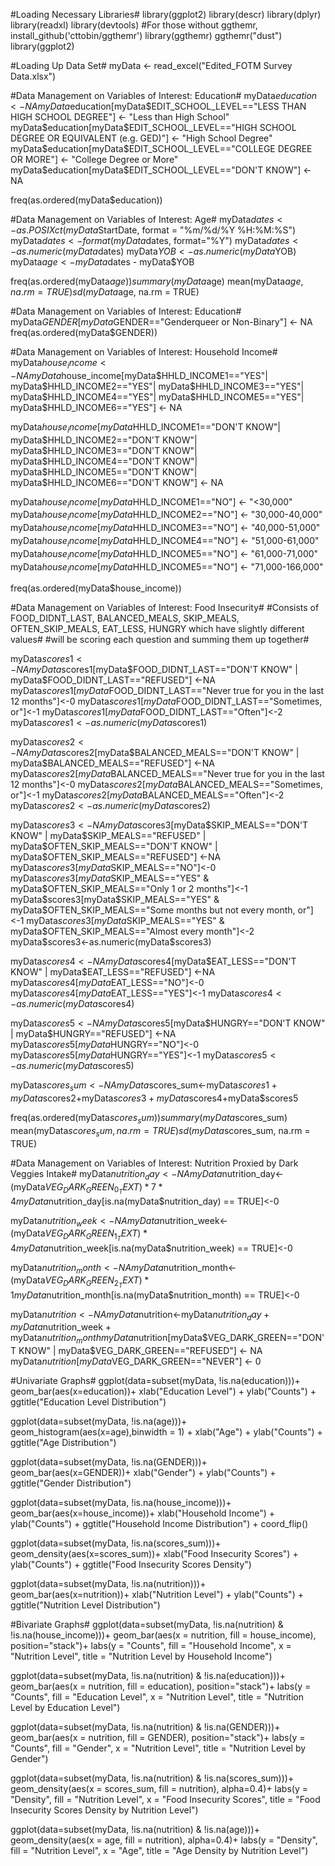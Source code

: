 #Loading Necessary Libraries#
library(ggplot2)
library(descr)
library(dplyr)
library(readxl)
library(devtools)
#For those without ggthemr, install_github('cttobin/ggthemr')
library(ggthemr)
ggthemr("dust")
library(ggplot2)

#Loading Up Data Set#
myData <- read_excel("Edited_FOTM Survey Data.xlsx")

#Data Management on Variables of Interest: Education#
myData$education<-NA
myData$education[myData$EDIT_SCHOOL_LEVEL=="LESS THAN HIGH SCHOOL DEGREE"] <- "Less than High School"
myData$education[myData$EDIT_SCHOOL_LEVEL=="HIGH SCHOOL DEGREE OR EQUIVALENT (e.g. GED)"] <- "High School Degree"
myData$education[myData$EDIT_SCHOOL_LEVEL=="COLLEGE DEGREE OR MORE"] <- "College Degree or More"
myData$education[myData$EDIT_SCHOOL_LEVEL=="DON'T KNOW"] <- NA

freq(as.ordered(myData$education))

#Data Management on Variables of Interest: Age#
myData$dates <- as.POSIXct(myData$StartDate, format = "%m/%d/%Y %H:%M:%S")
myData$dates <- format(myData$dates, format="%Y")
myData$dates <- as.numeric(myData$dates)
myData$YOB <- as.numeric(myData$YOB)
myData$age <- myData$dates - myData$YOB

freq(as.ordered(myData$age))
summary(myData$age)
mean(myData$age, na.rm = TRUE)
sd(myData$age, na.rm = TRUE)

#Data Management on Variables of Interest: Education#
myData$GENDER[myData$GENDER=="Genderqueer or Non-Binary"] <- NA
freq(as.ordered(myData$GENDER))

#Data Management on Variables of Interest: Household Income#
myData$house_income <- NA
myData$house_income[myData$HHLD_INCOME1=="YES"|
                    myData$HHLD_INCOME2=="YES"|
                    myData$HHLD_INCOME3=="YES"|
                    myData$HHLD_INCOME4=="YES"|
                    myData$HHLD_INCOME5=="YES"|
                    myData$HHLD_INCOME6=="YES"] <- NA

myData$house_income[myData$HHLD_INCOME1=="DON'T KNOW"|
                    myData$HHLD_INCOME2=="DON'T KNOW"|
                    myData$HHLD_INCOME3=="DON'T KNOW"|
                    myData$HHLD_INCOME4=="DON'T KNOW"|
                    myData$HHLD_INCOME5=="DON'T KNOW"|
                    myData$HHLD_INCOME6=="DON'T KNOW"] <- NA
                    
myData$house_income[myData$HHLD_INCOME1=="NO"] <- "<30,000"
myData$house_income[myData$HHLD_INCOME2=="NO"] <- "30,000-40,000"
myData$house_income[myData$HHLD_INCOME3=="NO"] <- "40,000-51,000"
myData$house_income[myData$HHLD_INCOME4=="NO"] <- "51,000-61,000"
myData$house_income[myData$HHLD_INCOME5=="NO"] <- "61,000-71,000"
myData$house_income[myData$HHLD_INCOME5=="NO"] <- "71,000-166,000"

freq(as.ordered(myData$house_income))

#Data Management on Variables of Interest: Food Insecurity#
#Consists of FOOD_DIDNT_LAST, BALANCED_MEALS, SKIP_MEALS, OFTEN_SKIP_MEALS, EAT_LESS, HUNGRY which have slightly different values#
#will be scoring each question and summing them up together#

myData$scores1<-NA
myData$scores1[myData$FOOD_DIDNT_LAST=="DON'T KNOW" | myData$FOOD_DIDNT_LAST=="REFUSED"] <-NA
myData$scores1[myData$FOOD_DIDNT_LAST=="Never true for you in the last 12 months"]<-0
myData$scores1[myData$FOOD_DIDNT_LAST=="Sometimes, or"]<-1
myData$scores1[myData$FOOD_DIDNT_LAST=="Often"]<-2
myData$scores1<-as.numeric(myData$scores1)

myData$scores2<-NA
myData$scores2[myData$BALANCED_MEALS=="DON'T KNOW" | myData$BALANCED_MEALS=="REFUSED"] <-NA
myData$scores2[myData$BALANCED_MEALS=="Never true for you in the last 12 months"]<-0
myData$scores2[myData$BALANCED_MEALS=="Sometimes, or"]<-1
myData$scores2[myData$BALANCED_MEALS=="Often"]<-2
myData$scores2<-as.numeric(myData$scores2)

myData$scores3<-NA
myData$scores3[myData$SKIP_MEALS=="DON'T KNOW" | myData$SKIP_MEALS=="REFUSED" |
                              myData$OFTEN_SKIP_MEALS=="DON'T KNOW" | myData$OFTEN_SKIP_MEALS=="REFUSED"] <-NA
myData$scores3[myData$SKIP_MEALS=="NO"]<-0
myData$scores3[myData$SKIP_MEALS=="YES" & myData$OFTEN_SKIP_MEALS=="Only 1 or 2 months"]<-1
myData$scores3[myData$SKIP_MEALS=="YES" & myData$OFTEN_SKIP_MEALS=="Some months but not every month, or"]<-1
myData$scores3[myData$SKIP_MEALS=="YES" & myData$OFTEN_SKIP_MEALS=="Almost every month"]<-2
myData$scores3<-as.numeric(myData$scores3)

myData$scores4<-NA
myData$scores4[myData$EAT_LESS=="DON'T KNOW" | myData$EAT_LESS=="REFUSED"] <-NA
myData$scores4[myData$EAT_LESS=="NO"]<-0
myData$scores4[myData$EAT_LESS=="YES"]<-1
myData$scores4<-as.numeric(myData$scores4)

myData$scores5<-NA
myData$scores5[myData$HUNGRY=="DON'T KNOW" | myData$HUNGRY=="REFUSED"] <-NA
myData$scores5[myData$HUNGRY=="NO"]<-0
myData$scores5[myData$HUNGRY=="YES"]<-1
myData$scores5<-as.numeric(myData$scores5)

myData$scores_sum<-NA
myData$scores_sum<-myData$scores1+myData$scores2+myData$scores3+myData$scores4+myData$scores5

freq(as.ordered(myData$scores_sum))
summary(myData$scores_sum)
mean(myData$scores_sum, na.rm = TRUE)
sd(myData$scores_sum, na.rm = TRUE)

#Data Management on Variables of Interest: Nutrition Proxied by Dark Veggies Intake#
myData$nutrition_day<-NA
myData$nutrition_day<-(myData$VEG_DARK_GREEN_0_TEXT)* 7 * 4
myData$nutrition_day[is.na(myData$nutrition_day) == TRUE]<-0

myData$nutrition_week<-NA
myData$nutrition_week<-(myData$VEG_DARK_GREEN_1_TEXT) * 4
myData$nutrition_week[is.na(myData$nutrition_week) == TRUE]<-0

myData$nutrition_month<-NA
myData$nutrition_month<-(myData$VEG_DARK_GREEN_2_TEXT) * 1
myData$nutrition_month[is.na(myData$nutrition_month) == TRUE]<-0

myData$nutrition<-NA
myData$nutrition<-myData$nutrition_day + myData$nutrition_week + myData$nutrition_month
myData$nutrition[myData$VEG_DARK_GREEN=="DON'T KNOW" | myData$VEG_DARK_GREEN=="REFUSED"] <- NA
myData$nutrition[myData$VEG_DARK_GREEN=="NEVER"] <- 0


#Univariate Graphs#
ggplot(data=subset(myData, !is.na(education)))+
  geom_bar(aes(x=education))+ 
  xlab("Education Level") + ylab("Counts") + ggtitle("Education Level Distribution")
  
ggplot(data=subset(myData, !is.na(age)))+
  geom_histogram(aes(x=age),binwidth = 1) + 
  xlab("Age") + ylab("Counts") + ggtitle("Age Distribution")
  
ggplot(data=subset(myData, !is.na(GENDER)))+
  geom_bar(aes(x=GENDER))+ 
  xlab("Gender") + ylab("Counts") + ggtitle("Gender Distribution") 

ggplot(data=subset(myData, !is.na(house_income)))+
  geom_bar(aes(x=house_income))+ 
  xlab("Household Income") + ylab("Counts") + ggtitle("Household Income Distribution") +
  coord_flip()

ggplot(data=subset(myData, !is.na(scores_sum)))+
  geom_density(aes(x=scores_sum))+ 
  xlab("Food Insecurity Scores") + ylab("Counts") + ggtitle("Food Insecurity Scores Density")

ggplot(data=subset(myData, !is.na(nutrition)))+
  geom_bar(aes(x=nutrition))+ 
  xlab("Nutrition Level") + ylab("Counts") + ggtitle("Nutrition Level Distribution")
  
#Bivariate Graphs#
ggplot(data=subset(myData, !is.na(nutrition) & !is.na(house_income)))+
  geom_bar(aes(x = nutrition, fill = house_income), position="stack")+
  labs(y = "Counts", 
       fill = "Household Income",
       x = "Nutrition Level",
       title = "Nutrition Level by Household Income")

ggplot(data=subset(myData, !is.na(nutrition) & !is.na(education)))+
  geom_bar(aes(x = nutrition, fill = education), position="stack")+
  labs(y = "Counts", 
       fill = "Education Level",
       x = "Nutrition Level",
       title = "Nutrition Level by Education Level")

ggplot(data=subset(myData, !is.na(nutrition) & !is.na(GENDER)))+
  geom_bar(aes(x = nutrition, fill = GENDER), position="stack")+
  labs(y = "Counts", 
       fill = "Gender",
       x = "Nutrition Level",
       title = "Nutrition Level by Gender")

ggplot(data=subset(myData, !is.na(nutrition) & !is.na(scores_sum)))+
  geom_density(aes(x = scores_sum, fill = nutrition), alpha=0.4)+
  labs(y = "Density", 
       fill = "Nutrition Level",
       x = "Food Insecurity Scores",
       title = "Food Insecurity Scores Density by Nutrition Level")

ggplot(data=subset(myData, !is.na(nutrition) & !is.na(age)))+
  geom_density(aes(x = age, fill = nutrition), alpha=0.4)+
  labs(y = "Density", 
       fill = "Nutrition Level",
       x = "Age",
       title = "Age Density by Nutrition Level")

